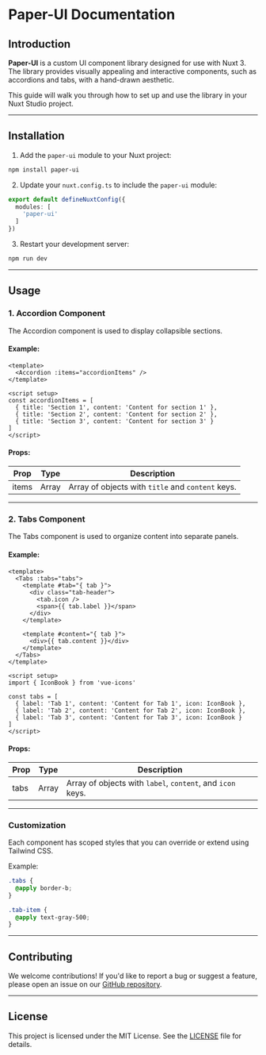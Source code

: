 # Paper-UI Documentation

## Introduction
**Paper-UI** is a custom UI component library designed for use with Nuxt 3. The library provides visually appealing and interactive components, such as accordions and tabs, with a hand-drawn aesthetic.

This guide will walk you through how to set up and use the library in your Nuxt Studio project.

---

## Installation
1. Add the `paper-ui` module to your Nuxt project:

```bash
npm install paper-ui
```

2. Update your `nuxt.config.ts` to include the `paper-ui` module:

```ts
export default defineNuxtConfig({
  modules: [
    'paper-ui'
  ]
})
```

3. Restart your development server:

```bash
npm run dev
```

---

## Usage

### 1. Accordion Component
The Accordion component is used to display collapsible sections.

#### Example:

```vue
<template>
  <Accordion :items="accordionItems" />
</template>

<script setup>
const accordionItems = [
  { title: 'Section 1', content: 'Content for section 1' },
  { title: 'Section 2', content: 'Content for section 2' },
  { title: 'Section 3', content: 'Content for section 3' }
]
</script>
```

#### Props:
| Prop   | Type    | Description                       |
|--------|---------|-----------------------------------|
| items  | Array   | Array of objects with `title` and `content` keys. |

---

### 2. Tabs Component
The Tabs component is used to organize content into separate panels.

#### Example:

```vue
<template>
  <Tabs :tabs="tabs">
    <template #tab="{ tab }">
      <div class="tab-header">
        <tab.icon />
        <span>{{ tab.label }}</span>
      </div>
    </template>

    <template #content="{ tab }">
      <div>{{ tab.content }}</div>
    </template>
  </Tabs>
</template>

<script setup>
import { IconBook } from 'vue-icons'

const tabs = [
  { label: 'Tab 1', content: 'Content for Tab 1', icon: IconBook },
  { label: 'Tab 2', content: 'Content for Tab 2', icon: IconBook },
  { label: 'Tab 3', content: 'Content for Tab 3', icon: IconBook }
]
</script>
```

#### Props:
| Prop   | Type    | Description                                 |
|--------|---------|---------------------------------------------|
| tabs   | Array   | Array of objects with `label`, `content`, and `icon` keys. |

---

### Customization
Each component has scoped styles that you can override or extend using Tailwind CSS.

Example:
```css
.tabs {
  @apply border-b;
}

.tab-item {
  @apply text-gray-500;
}
```

---

## Contributing
We welcome contributions! If you'd like to report a bug or suggest a feature, please open an issue on our [GitHub repository](https://github.com/paper-kit/nuxt).

---

## License
This project is licensed under the MIT License. See the [LICENSE](LICENSE) file for details.
